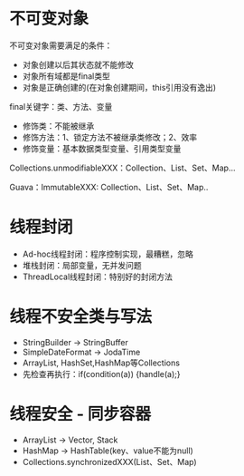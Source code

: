 # 不可变对象

不可变对象需要满足的条件：

+ 对象创建以后其状态就不能修改
+ 对象所有域都是final类型
+ 对象是正确创建的(在对象创建期间，this引用没有逸出)

final关键字：类、方法、变量

+ 修饰类：不能被继承
+ 修饰方法：1、锁定方法不被继承类修改；2、效率
+ 修饰变量：基本数据类型变量、引用类型变量

Collections.unmodifiableXXX：Collection、List、Set、Map...

Guava：ImmutableXXX: Collection、List、Set、Map..



# 线程封闭

+ Ad-hoc线程封闭：程序控制实现，最糟糕，忽略
+ 堆栈封闭：局部变量，无并发问题
+ ThreadLocal线程封闭：特别好的封闭方法



# 线程不安全类与写法

+ StringBuilder -> StringBuffer
+ SimpleDateFormat -> JodaTime
+ ArrayList, HashSet,HashMap等Collections
+ 先检查再执行：if(condition(a)) {handle(a);}



# 线程安全 - 同步容器

+ ArrayList -> Vector, Stack
+ HashMap -> HashTable(key、value不能为null)
+ Collections.synchronizedXXX(List、Set、Map)

